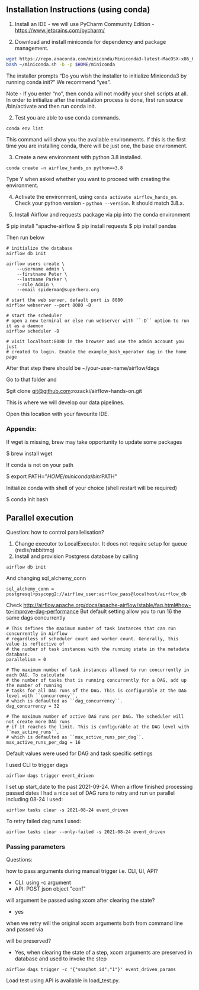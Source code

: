 

## Installation Instructions (using conda)


1) Install an IDE - we will use PyCharm Community Edition - https://www.jetbrains.com/pycharm/

1) Download and install miniconda for dependency and package management.

```sh
wget https://repo.anaconda.com/miniconda/Miniconda3-latest-MacOSX-x86_64.sh -O ~/miniconda.sh
bash ~/miniconda.sh -b -p $HOME/miniconda
```

The installer prompts “Do you wish the installer to initialize Miniconda3 by running conda init?” We recommend “yes”.

Note -  If you enter “no”, then conda will not modify your shell scripts at all. In order to initialize after the installation process is done, first run source <path to conda>/bin/activate and then run conda init.


2) Test you are able to use conda commands. 

```shell
conda env list 
```
This command will show you the available environments. If this is the 
first time you are installing conda, there will be just one, the base
environment.


3) Create a new environment with python 3.8 installed.

```shell
conda create -n airflow_hands_on python==3.8
```

Type Y when asked whether you want to proceed with creating the environment.

4) Activate the environment, using ```conda activate airflow_hands_on```. Check your python 
version - ```python --version```. It should match 3.8.x.
   

5) Install Airflow and requests package via pip into the conda environment

$ pip install "apache-airflow
$ pip install requests
$ pip install pandas

Then run below
```
# initialize the database
airflow db init

airflow users create \
    --username admin \
    --firstname Peter \
    --lastname Parker \
    --role Admin \
    --email spiderman@superhero.org

# start the web server, default port is 8080
airflow webserver --port 8080 -D

# start the scheduler
# open a new terminal or else run webserver with ``-D`` option to run it as a daemon
airflow scheduler -D

# visit localhost:8080 in the browser and use the admin account you just
# created to login. Enable the example_bash_operator dag in the home page
```

After that step there should be ~/your-user-name/airflow/dags

Go to that folder and

$git clone git@github.com:rozacki/airflow-hands-on.git

This is where we will develop our data pipelines.

Open this location with your favourite IDE.   
   

### Appendix:

If wget is missing, brew may take opportunity to update some packages

$ brew install wget

If conda is not on your path

$ export PATH="$HOME/miniconda/bin:$PATH"

Initialize conda with shell of your choice (shell restart will be required)

$ conda init bash



## Parallel execution
Question: how to control parallelisation?

1. Change executor to LocalExecutor. It does not require setup for queue (redis/rabbitmq)
2. Install and provision Postgress database by calling 
````
airflow db init
````

And changing sql_alchemy_conn
````
sql_alchemy_conn = postgresql+psycopg2://airflow_user:airflow_pass@localhost/airflow_db
````

Check http://airflow.apache.org/docs/apache-airflow/stable/faq.html#how-to-improve-dag-performance
But default setting allow you to run 16 the same dags concurrently

````
# This defines the maximum number of task instances that can run concurrently in Airflow
# regardless of scheduler count and worker count. Generally, this value is reflective of
# the number of task instances with the running state in the metadata database.
parallelism = 0
````

````
# The maximum number of task instances allowed to run concurrently in each DAG. To calculate
# the number of tasks that is running concurrently for a DAG, add up the number of running
# tasks for all DAG runs of the DAG. This is configurable at the DAG level with ``concurrency``,
# which is defaulted as ``dag_concurrency``.
dag_concurrency = 32
````
````
# The maximum number of active DAG runs per DAG. The scheduler will not create more DAG runs
# if it reaches the limit. This is configurable at the DAG level with ``max_active_runs``,
# which is defaulted as ``max_active_runs_per_dag``.
max_active_runs_per_dag = 16
````

Default values were used for DAG and task specific settings

I used CLI to trigger dags

````
airflow dags trigger event_driven
````

I set up start_date to the past 2021-09-24. When airflow finished processing passed dates I had a nice set
of DAG runs to retry and run un parallel including 08-24
I used:

````
airflow tasks clear -s 2021-08-24 event_driven
````

To retry failed dag runs I used:
````
airflow tasks clear --only-failed -s 2021-08-24 event_driven
````

### Passing parameters
Questions:

how to pass arguments during manual trigger i.e. CLI, UI, API?

- CLI: using -c argument
- API: POST json object "conf"

will argument be passed using xcom after clearing the state?

- yes

when we retry will the original xcom arguments both from command line and passed via

will be preserved?

- Yes, when clearing the state of a step, xcom arguments are preserved in database and used to invoke the step

````
airflow dags trigger -c '{"snaphot_id";"1"}' event_driven_params
````
Load test using API is available in load_test.py.